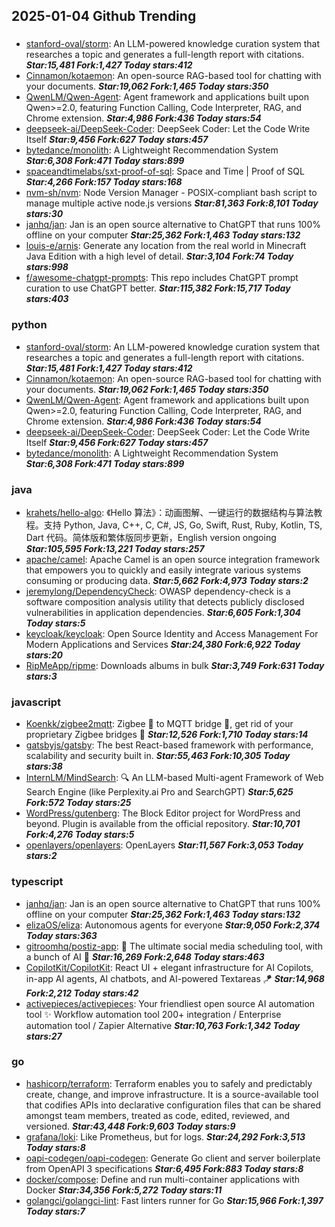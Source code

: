 ## 2025-01-04 Github Trending

### 
* [stanford-oval/storm](https://github.com/stanford-oval/storm): An LLM-powered knowledge curation system that researches a topic and generates a full-length report with citations. ***Star:15,481 Fork:1,427 Today stars:412***
* [Cinnamon/kotaemon](https://github.com/Cinnamon/kotaemon): An open-source RAG-based tool for chatting with your documents. ***Star:19,062 Fork:1,465 Today stars:350***
* [QwenLM/Qwen-Agent](https://github.com/QwenLM/Qwen-Agent): Agent framework and applications built upon Qwen>=2.0, featuring Function Calling, Code Interpreter, RAG, and Chrome extension. ***Star:4,986 Fork:436 Today stars:54***
* [deepseek-ai/DeepSeek-Coder](https://github.com/deepseek-ai/DeepSeek-Coder): DeepSeek Coder: Let the Code Write Itself ***Star:9,456 Fork:627 Today stars:457***
* [bytedance/monolith](https://github.com/bytedance/monolith): A Lightweight Recommendation System ***Star:6,308 Fork:471 Today stars:899***
* [spaceandtimelabs/sxt-proof-of-sql](https://github.com/spaceandtimelabs/sxt-proof-of-sql): Space and Time | Proof of SQL ***Star:4,266 Fork:157 Today stars:168***
* [nvm-sh/nvm](https://github.com/nvm-sh/nvm): Node Version Manager - POSIX-compliant bash script to manage multiple active node.js versions ***Star:81,363 Fork:8,101 Today stars:30***
* [janhq/jan](https://github.com/janhq/jan): Jan is an open source alternative to ChatGPT that runs 100% offline on your computer ***Star:25,362 Fork:1,463 Today stars:132***
* [louis-e/arnis](https://github.com/louis-e/arnis): Generate any location from the real world in Minecraft Java Edition with a high level of detail. ***Star:3,104 Fork:74 Today stars:998***
* [f/awesome-chatgpt-prompts](https://github.com/f/awesome-chatgpt-prompts): This repo includes ChatGPT prompt curation to use ChatGPT better. ***Star:115,382 Fork:15,717 Today stars:403***

### python
* [stanford-oval/storm](https://github.com/stanford-oval/storm): An LLM-powered knowledge curation system that researches a topic and generates a full-length report with citations. ***Star:15,481 Fork:1,427 Today stars:412***
* [Cinnamon/kotaemon](https://github.com/Cinnamon/kotaemon): An open-source RAG-based tool for chatting with your documents. ***Star:19,062 Fork:1,465 Today stars:350***
* [QwenLM/Qwen-Agent](https://github.com/QwenLM/Qwen-Agent): Agent framework and applications built upon Qwen>=2.0, featuring Function Calling, Code Interpreter, RAG, and Chrome extension. ***Star:4,986 Fork:436 Today stars:54***
* [deepseek-ai/DeepSeek-Coder](https://github.com/deepseek-ai/DeepSeek-Coder): DeepSeek Coder: Let the Code Write Itself ***Star:9,456 Fork:627 Today stars:457***
* [bytedance/monolith](https://github.com/bytedance/monolith): A Lightweight Recommendation System ***Star:6,308 Fork:471 Today stars:899***

### java
* [krahets/hello-algo](https://github.com/krahets/hello-algo): 《Hello 算法》：动画图解、一键运行的数据结构与算法教程。支持 Python, Java, C++, C, C#, JS, Go, Swift, Rust, Ruby, Kotlin, TS, Dart 代码。简体版和繁体版同步更新，English version ongoing ***Star:105,595 Fork:13,221 Today stars:257***
* [apache/camel](https://github.com/apache/camel): Apache Camel is an open source integration framework that empowers you to quickly and easily integrate various systems consuming or producing data. ***Star:5,662 Fork:4,973 Today stars:2***
* [jeremylong/DependencyCheck](https://github.com/jeremylong/DependencyCheck): OWASP dependency-check is a software composition analysis utility that detects publicly disclosed vulnerabilities in application dependencies. ***Star:6,605 Fork:1,304 Today stars:5***
* [keycloak/keycloak](https://github.com/keycloak/keycloak): Open Source Identity and Access Management For Modern Applications and Services ***Star:24,380 Fork:6,922 Today stars:20***
* [RipMeApp/ripme](https://github.com/RipMeApp/ripme): Downloads albums in bulk ***Star:3,749 Fork:631 Today stars:3***

### javascript
* [Koenkk/zigbee2mqtt](https://github.com/Koenkk/zigbee2mqtt): Zigbee 🐝 to MQTT bridge 🌉, get rid of your proprietary Zigbee bridges 🔨 ***Star:12,526 Fork:1,710 Today stars:14***
* [gatsbyjs/gatsby](https://github.com/gatsbyjs/gatsby): The best React-based framework with performance, scalability and security built in. ***Star:55,463 Fork:10,305 Today stars:38***
* [InternLM/MindSearch](https://github.com/InternLM/MindSearch): 🔍 An LLM-based Multi-agent Framework of Web Search Engine (like Perplexity.ai Pro and SearchGPT) ***Star:5,625 Fork:572 Today stars:25***
* [WordPress/gutenberg](https://github.com/WordPress/gutenberg): The Block Editor project for WordPress and beyond. Plugin is available from the official repository. ***Star:10,701 Fork:4,276 Today stars:5***
* [openlayers/openlayers](https://github.com/openlayers/openlayers): OpenLayers ***Star:11,567 Fork:3,053 Today stars:2***

### typescript
* [janhq/jan](https://github.com/janhq/jan): Jan is an open source alternative to ChatGPT that runs 100% offline on your computer ***Star:25,362 Fork:1,463 Today stars:132***
* [elizaOS/eliza](https://github.com/elizaOS/eliza): Autonomous agents for everyone ***Star:9,050 Fork:2,374 Today stars:363***
* [gitroomhq/postiz-app](https://github.com/gitroomhq/postiz-app): 📨 The ultimate social media scheduling tool, with a bunch of AI 🤖 ***Star:16,269 Fork:2,648 Today stars:463***
* [CopilotKit/CopilotKit](https://github.com/CopilotKit/CopilotKit): React UI + elegant infrastructure for AI Copilots, in-app AI agents, AI chatbots, and AI-powered Textareas 🪁 ***Star:14,968 Fork:2,212 Today stars:42***
* [activepieces/activepieces](https://github.com/activepieces/activepieces): Your friendliest open source AI automation tool ✨ Workflow automation tool 200+ integration / Enterprise automation tool / Zapier Alternative ***Star:10,763 Fork:1,342 Today stars:27***

### go
* [hashicorp/terraform](https://github.com/hashicorp/terraform): Terraform enables you to safely and predictably create, change, and improve infrastructure. It is a source-available tool that codifies APIs into declarative configuration files that can be shared amongst team members, treated as code, edited, reviewed, and versioned. ***Star:43,448 Fork:9,603 Today stars:9***
* [grafana/loki](https://github.com/grafana/loki): Like Prometheus, but for logs. ***Star:24,292 Fork:3,513 Today stars:8***
* [oapi-codegen/oapi-codegen](https://github.com/oapi-codegen/oapi-codegen): Generate Go client and server boilerplate from OpenAPI 3 specifications ***Star:6,495 Fork:883 Today stars:8***
* [docker/compose](https://github.com/docker/compose): Define and run multi-container applications with Docker ***Star:34,356 Fork:5,272 Today stars:11***
* [golangci/golangci-lint](https://github.com/golangci/golangci-lint): Fast linters runner for Go ***Star:15,966 Fork:1,397 Today stars:7***
